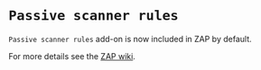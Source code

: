# `Passive scanner rules` #

`Passive scanner rules` add-on is now included in ZAP by default.

For more details see the [ZAP wiki](https://code.google.com/p/zaproxy/wiki/HelpAddonsPscanrulesPscanrules).
